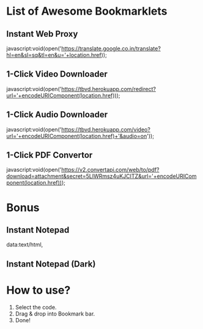 # List of Awesome Bookmarklets

## Instant Web Proxy
javascript:void(open('https://translate.google.co.in/translate?hl=en&sl=sq&tl=en&u='+location.href));

## 1-Click Video Downloader
javascript:void(open('https://tbvd.herokuapp.com/redirect?url='+encodeURIComponent(location.href)));

## 1-Click Audio Downloader
javascript:void(open('https://tbvd.herokuapp.com/video?url='+encodeURIComponent(location.href)+'&audio=on'));

## 1-Click PDF Convertor
javascript:void(open('https://v2.convertapi.com/web/to/pdf?download=attachment&secret=5LIWRmsz4uKJCITZ&url='+encodeURIComponent(location.href)));

# Bonus
## Instant Notepad
data:text/html, <html contenteditable>

## Instant Notepad (Dark)

# How to use?
1. Select the code.
2. Drag & drop into Bookmark bar.
3. Done! 

